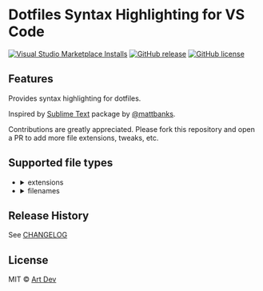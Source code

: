 # Dotfiles Syntax Highlighting for VS Code

[![Visual Studio Marketplace Installs](https://img.shields.io/visual-studio-marketplace/i/dotiful.dotfiles-syntax-highlighting.svg?style=flat-square)](https://marketplace.visualstudio.com/items?itemName=dotiful.dotfiles-syntax-highlighting)
[![GitHub release](https://img.shields.io/github/release/dotiful/vscode-dotfiles-syntax.svg?style=flat-square)](https://github.com/dotiful/vscode-dotfiles-syntax/releases/latest)
[![GitHub license](https://img.shields.io/github/license/dotiful/vscode-dotfiles-syntax.svg?style=flat-square)](https://github.com/dotiful/vscode-dotfiles-syntax/blob/master/LICENSE.md)

## Features

Provides syntax highlighting for dotfiles.

Inspired by [Sublime Text](https://github.com/mattbanks/dotfiles-syntax-highlighting-st2)
package by [@mattbanks](https://github.com/mattbanks).

Contributions are greatly appreciated. Please fork this repository and open a
PR to add more file extensions, tweaks, etc.

## Supported file types

- <details>
    <summary>extensions</summary>

    - `ackrc`
    - `aliases`
    - `antigen`
    - `bash`
    - `brew`
    - `cshrc`
    - `curlrc`
    - `dircolors`
    - `editorconfig`
    - `env`
    - `envrc`
    - `exports`
    - `extra`
    - `functions`
    - `gemrc`
    - `git`
    - `gitattributes`
    - `gitconfig`
    - `gitignore`
    - `gitmodules`
    - `hushlogin`
    - `inputrc`
    - `jshintignore`
    - `npmignore`
    - `npmrc`
    - `osx`
    - `packages`
    - `path`
    - `pkginit`
    - `screenrc`
    - `symlink`
    - `wgetrc`
    - `xsessionrc`
    - `zpreztorc`

  </details>

- <details>
    <summary>filenames</summary>

    - `symlink`
    - `zlogin`
    - `zlogout`
    - `zpreztorc`
    - `zprofile`
    - `zshenv`
    - `zshrc`

  </details>

## Release History

See [CHANGELOG](./CHANGELOG.md)

## License

MIT © [Art Dev](https://github.com/dotiful)
